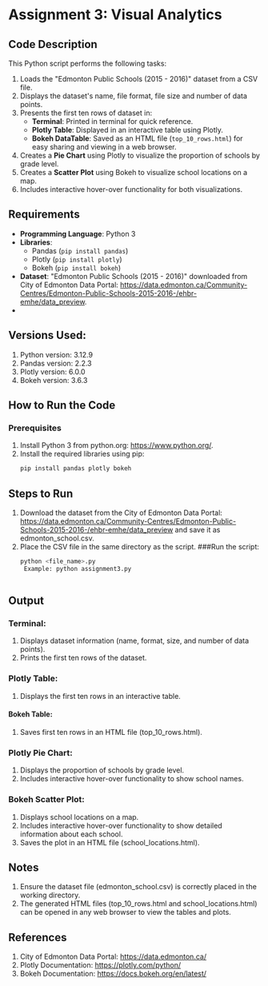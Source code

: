 # Assignment 3: Visual Analytics

## Code Description
This Python script performs the following tasks:
1. Loads the "Edmonton Public Schools (2015 - 2016)" dataset from a CSV file.
2. Displays the dataset's name, file format, file size and number of data points.
3. Presents the first ten rows of dataset in:
   - **Terminal**: Printed in terminal for quick reference.
   - **Plotly Table**: Displayed in an interactive table using Plotly.
   - **Bokeh DataTable**: Saved as an HTML file (`top_10_rows.html`) for easy sharing and viewing in a web browser.
4. Creates a **Pie Chart** using Plotly to visualize the proportion of schools by grade level.
5. Creates a **Scatter Plot** using Bokeh to visualize school locations on a map.
6. Includes interactive hover-over functionality for both visualizations.

## Requirements
- **Programming Language**: Python 3
- **Libraries**:
  - Pandas (`pip install pandas`)
  - Plotly (`pip install plotly`)
  - Bokeh (`pip install bokeh`)
- **Dataset**: "Edmonton Public Schools (2015 - 2016)" downloaded from City of Edmonton Data Portal: https://data.edmonton.ca/Community-Centres/Edmonton-Public-Schools-2015-2016-/ehbr-emhe/data_preview.
- 
## Versions Used:
1. Python version: 3.12.9
2. Pandas version: 2.2.3
3. Plotly version: 6.0.0
4. Bokeh version: 3.6.3

## How to Run the Code
### Prerequisites
1. Install Python 3 from python.org: https://www.python.org/.
2. Install the required libraries using pip:
   ```bash
   pip install pandas plotly bokeh

## Steps to Run
1. Download the dataset from the City of Edmonton Data Portal: https://data.edmonton.ca/Community-Centres/Edmonton-Public-Schools-2015-2016-/ehbr-emhe/data_preview and save it as edmonton_school.csv.
2. Place the CSV file in the same directory as the script.
###Run the script:
   ```bash
   python <file_name>.py
    Example: python assignment3.py



## Output
### Terminal:

1. Displays dataset information (name, format, size, and number of data points).
2. Prints the first ten rows of the dataset.

### Plotly Table:
1. Displays the first ten rows in an interactive table.
#### Bokeh Table:
1. Saves first ten rows in an HTML file (top_10_rows.html).

### Plotly Pie Chart:
1. Displays the proportion of schools by grade level.
2. Includes interactive hover-over functionality to show school names.

### Bokeh Scatter Plot:
1. Displays school locations on a map.
2. Includes interactive hover-over functionality to show detailed information about each school.
3. Saves the plot in an HTML file (school_locations.html).

## Notes
1. Ensure the dataset file (edmonton_school.csv) is correctly placed in the working directory.
2. The generated HTML files (top_10_rows.html and school_locations.html) can be opened in any web browser to view the tables and plots.

## References
1. City of Edmonton Data Portal: https://data.edmonton.ca/
2. Plotly Documentation: https://plotly.com/python/
3. Bokeh Documentation: https://docs.bokeh.org/en/latest/

